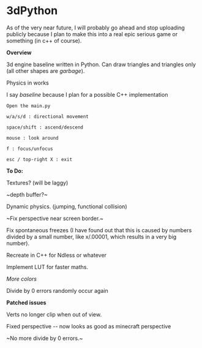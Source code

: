 # 3dPython

As of the very near future, I will probably go ahead and stop uploading publicly because I plan to make this into a real epic serious game or something (in c++ of course).

**Overview**

  3d engine baseline written in Python. Can draw triangles and triangles only (all other shapes are *garbage*). 
  
  Physics in works
  
  I say *baseline* because I plan for a possible C++ implementation

    Open the main.py

    w/a/s/d : directional movement

    space/shift : ascend/descend

    mouse : look around

    f : focus/unfocus

    esc / top-right X : exit



**To Do:**
  
  Textures? (will be laggy)
  
  ~depth buffer?~
  
  Dynamic physics. (jumping, functional collision)
  
  ~Fix perspective near screen border.~

  Fix spontaneous freezes (I have found out that this is caused by numbers divided by a small number, like x/.00001, which results in a very big number).
  
  Recreate in C++ for Ndless or whatever
  
  Implement LUT for faster maths.
  
  *More colors*
  
  Divide by 0 errors randomly occur again

**Patched issues**

  Verts no longer clip when out of view.
  
  Fixed perspective -- now looks as good as minecraft perspective
  
  ~No more divide by 0 errors.~
  
